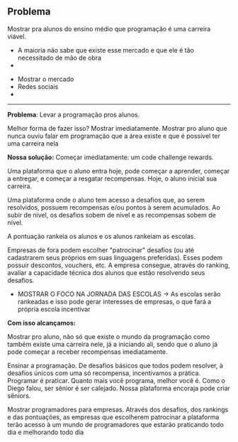 ## Problema

Mostrar pra alunos do ensino médio que programação é uma carreira viável.

- A maioria não sabe que existe esse mercado e que ele é tão necessitado de mão 
de obra
- 

* Mostrar o mercado
* Redes sociais
* 

--- 

**Problema**: Levar a programação pros alunos. 

Melhor forma de fazer isso? Mostrar imediatamente.
Mostrar pro aluno que nunca ouviu falar em programação que a área existe e que é possível ter uma carreira nela



**Nossa solução:** Começar imediatamente: um code challenge rewards.

Uma plataforma que o aluno entra hoje, pode começar a aprender, começar a entregar, e começar a resgatar recompensas. Hoje, o aluno inicial sua carreira.

Uma plataforma onde o aluno tem acesso a desafios que, ao serem resolvidos, possuem recompensas e/ou pontos à serem acumulados. Ao subir de nível, os desafios sobem de nível e as recompensas sobem de nível.

A pontuação rankeia os alunos e os alunos rankeiam as escolas.

Empresas de fora podem escolher "patrocinar" desafios (ou até cadastrarem seus próprios em suas linguagens preferidas). Esses podem possuir descontos, vouchers, etc. A empresa consegue, através do ranking, avaliar a capacidade técnica dos alunos que estão resolvendo seus desafios.

* MOSTRAR O FOCO NA JORNADA DAS ESCOLAS -> As escolas serão rankeadas e isso pode gerar interesses de empresas, o que fará a própria escola incentivar


**Com isso alcançamos:**

Mostrar pro aluno, não só que existe o mundo da programação como também existe uma carreira nele, já a iniciando ali, sendo que o aluno já pode começar a receber recompensas imediatamente.

Ensinar a programação. De desafios básicos que todos podem resolver, à desafios únicos com uma só recompensa, incentivamos a prática. Programar é praticar. Quanto mais você programa, melhor você é. Como o Diego falou, ser sênior é ser calejado. Nossa plataforma encoraja pode criar sêniors.

Mostrar programadores para empresas. Através dos desafios, dos rankings e das pontuações, as empresas que escolherem patrocinar a plataforma terão acesso à um mundo de programadores que estarão praticando todo dia e melhorando todo dia
